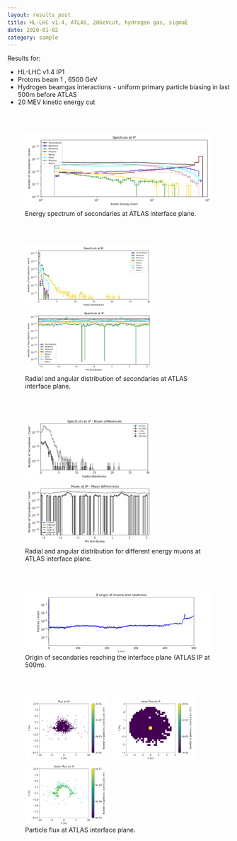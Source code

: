 ```yaml
---
layout: results_post
title: HL-LHC v1.4, ATLAS, 20GeVcut, hydrogen gas, sigmaE
date: 2020-01-02
category: sample
---
```

Results for:
   * HL-LHC v1.4 IP1
   * Protons beam 1 , 6500 GeV
   * Hydrogen beamgas interactions - uniform primary particle biasing in last 500m before ATLAS
   * 20 MEV kinetic energy cut

<br>
<br>

<figure>
<img src="/public/img/output_hllhc_v1p4_ATLAS_1_500_20GeVcut_hydrogen_sigmaE/INTERFACE_PLANE_spectrum_kene_interface_plane_20GeV_output_hllhc_v1p4_ATLAS_1_500_20GeVcut_hydrogen_sigmaE.png" style="width: 60vw;">
<figcaption>Energy spectrum of secondaries at ATLAS interface plane.</figcaption>
</figure>

<br>
<br>

<figure>
<img src="/public/img/output_hllhc_v1p4_ATLAS_1_500_20GeVcut_hydrogen_sigmaE/INTERFACE_PLANE_spectrum_R_output_hllhc_v1p4_ATLAS_1_500_20GeVcut_hydrogen_sigmaE.png" style="width: 30vw;">
<img src="/public/img/output_hllhc_v1p4_ATLAS_1_500_20GeVcut_hydrogen_sigmaE/INTERFACE_PLANE_spectrum_phi_end_output_hllhc_v1p4_ATLAS_1_500_20GeVcut_hydrogen_sigmaE.png" style="width: 30vw;">
<figcaption>Radial and angular distribution of secondaries at ATLAS interface plane.</figcaption>
</figure>

<br>
<br>

<figure>
<img src="/public/img/output_hllhc_v1p4_ATLAS_1_500_20GeVcut_hydrogen_sigmaE/INTERFACE_PLANE_mu_diff_R_output_hllhc_v1p4_ATLAS_1_500_20GeVcut_hydrogen_sigmaE.png" style="width: 30vw;">
<img src="/public/img/output_hllhc_v1p4_ATLAS_1_500_20GeVcut_hydrogen_sigmaE/INTERFACE_PLANE_mu_diff_phi_output_hllhc_v1p4_ATLAS_1_500_20GeVcut_hydrogen_sigmaE.png" style="width: 30vw;">
<figcaption>Radial and angular distribution for different energy muons at ATLAS interface plane.</figcaption>
</figure>

<br>
<br>

<figure>
<img src="/public/img/output_hllhc_v1p4_ATLAS_1_500_20GeVcut_hydrogen_sigmaE/FASER_traj_output_hllhc_v1p4_ATLAS_1_500_20GeVcut_hydrogen_sigmaE.png" style="width: 60vw;">
<figcaption>Origin of secondaries reaching the interface plane (ATLAS IP at 500m).</figcaption>
</figure>

<br>
<br>

<figure>
<img src="/public/img/output_hllhc_v1p4_ATLAS_1_500_20GeVcut_hydrogen_sigmaE/flux_INTERFACE_PLANE_all_output_hllhc_v1p4_ATLAS_1_500_20GeVcut_hydrogen_sigmaE.png" style="width: 20vw;">
<img src="/public/img/output_hllhc_v1p4_ATLAS_1_500_20GeVcut_hydrogen_sigmaE/flux_INTERFACE_PLANE_in_output_hllhc_v1p4_ATLAS_1_500_20GeVcut_hydrogen_sigmaE.png" style="width: 20vw;">
<img src="/public/img/output_hllhc_v1p4_ATLAS_1_500_20GeVcut_hydrogen_sigmaE/flux_INTERFACE_PLANE_out_output_hllhc_v1p4_ATLAS_1_500_20GeVcut_hydrogen_sigmaE.png" style="width: 20vw;">
<figcaption>Particle flux at ATLAS interface plane.</figcaption>
</figure>

